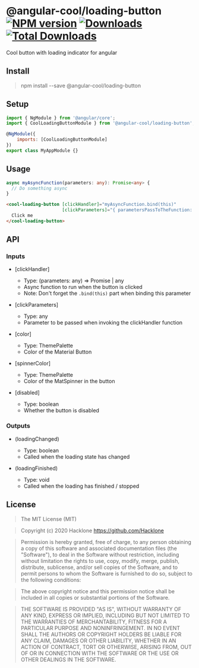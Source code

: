 [npm-url]: https://npmjs.org/package/@angular-cool/loading-button
[npm-image]: https://img.shields.io/npm/v/@angular-cool/loading-button.svg
[downloads-image]: https://img.shields.io/npm/dm/@angular-cool/loading-button.svg
[total-downloads-image]: https://img.shields.io/npm/dt/@angular-cool/loading-button.svg

# @angular-cool/loading-button [![NPM version][npm-image]][npm-url] [![Downloads][downloads-image]][npm-url]  [![Total Downloads][total-downloads-image]][npm-url]
Cool button with loading indicator for angular

## Install 
> npm install --save @angular-cool/loading-button

## Setup
```javascript
import { NgModule } from '@angular/core';
import { CoolLoadingButtonModule } from '@angular-cool/loading-button';

@NgModule({
    imports: [CoolLoadingButtonModule]
})
export class MyAppModule {}
```

## Usage
```typescript
async myAsyncFunction(parameters: any): Promise<any> {
  // Do something async
}
```

```html
<cool-loading-button [clickHandler]="myAsyncFunction.bind(this)"
                     [clickParameters]="{ parametersPassToTheFunction: 'test' }">
  Click me
</cool-loading-button>
```

## API
### Inputs
* \[clickHandler]
    - Type: (parameters: any) => Promise<any> | any 
    - Async function to run when the button is clicked
    - Note: Don't forget the ```.bind(this)``` part when binding this parameter

* \[clickParameters]
    - Type: any 
    - Parameter to be passed when invoking the clickHandler function

* \[color]
    - Type: ThemePalette 
    - Color of the Material Button

* \[spinnerColor]
    - Type: ThemePalette 
    - Color of the MatSpinner in the button
  
* \[disabled]
    - Type: boolean 
    - Whether the button is disabled
 

### Outputs
* \(loadingChanged)
    - Type: boolean
    - Called when the loading state has changed
    
* \(loadingFinished)
    - Type: void
    - Called when the loading has finished / stopped

## License
> The MIT License (MIT)

> Copyright (c) 2020 Hacklone
> https://github.com/Hacklone

> Permission is hereby granted, free of charge, to any person obtaining a copy
> of this software and associated documentation files (the "Software"), to deal
> in the Software without restriction, including without limitation the rights
> to use, copy, modify, merge, publish, distribute, sublicense, and/or sell
> copies of the Software, and to permit persons to whom the Software is
> furnished to do so, subject to the following conditions:

> The above copyright notice and this permission notice shall be included in all
> copies or substantial portions of the Software.

> THE SOFTWARE IS PROVIDED "AS IS", WITHOUT WARRANTY OF ANY KIND, EXPRESS OR
> IMPLIED, INCLUDING BUT NOT LIMITED TO THE WARRANTIES OF MERCHANTABILITY,
> FITNESS FOR A PARTICULAR PURPOSE AND NONINFRINGEMENT. IN NO EVENT SHALL THE
> AUTHORS OR COPYRIGHT HOLDERS BE LIABLE FOR ANY CLAIM, DAMAGES OR OTHER
> LIABILITY, WHETHER IN AN ACTION OF CONTRACT, TORT OR OTHERWISE, ARISING FROM,
> OUT OF OR IN CONNECTION WITH THE SOFTWARE OR THE USE OR OTHER DEALINGS IN THE
> SOFTWARE.
